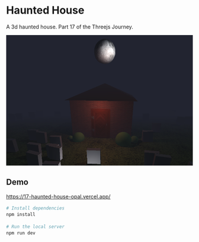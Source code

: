 # Haunted House

A 3d haunted house. Part 17 of the Threejs Journey.

![Moon](/src/img/screenshot.png "moon")

## Demo

https://17-haunted-house-opal.vercel.app/

```bash
# Install dependencies
npm install

# Run the local server
npm run dev

```
